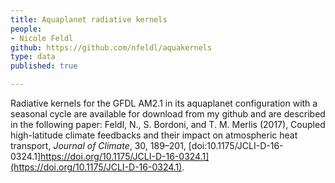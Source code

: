 ```yaml
---
title: Aquaplanet radiative kernels 
people:
- Nicole Feldl
github: https://github.com/nfeldl/aquakernels
type: data 
published: true

---
```


Radiative kernels for the GFDL AM2.1 in its aquaplanet configuration with a seasonal cycle are available for download from my github and are described in the following paper: Feldl, N., S. Bordoni, and T. M. Merlis (2017), Coupled high-latitude climate feedbacks and their impact on atmospheric heat transport, <i>Journal of Climate</i>, 30, 189–201, [doi:10.1175/JCLI-D-16-0324.1]https://doi.org/10.1175/JCLI-D-16-0324.1](https://doi.org/10.1175/JCLI-D-16-0324.1).

